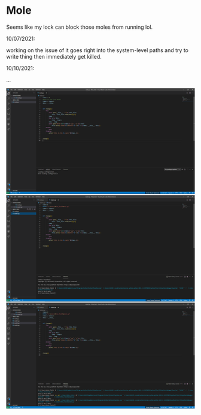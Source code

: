 # Mole
Seems like my lock can block those moles from running lol.

10/07/2021:

working on the issue of it goes right into the system-level paths and try to write thing then immediately get killed.


10/10/2021:

...

<img src='https://github.com/DAF201/Mole/blob/main/Screenshot%20(395).png'>

<img src='https://github.com/DAF201/Mole/blob/main/Screenshot%20(396).png'>

<img src='https://github.com/DAF201/Mole/blob/main/Screenshot%20(397).png'>
